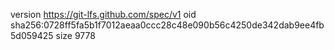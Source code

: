 version https://git-lfs.github.com/spec/v1
oid sha256:0728ff5fa5b1f7012aeaa0ccc28c48e090b56c4250de342dab9ee4fb5d059425
size 9778
